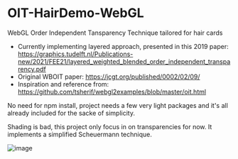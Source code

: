 # OIT-HairDemo-WebGL
WebGL Order Independent Tansparency Technique tailored for hair cards

+ Currently implementing layered approach, presented in this 2019 paper: https://graphics.tudelft.nl/Publications-new/2021/FEE21/layered_weighted_blended_order_independent_transparency.pdf
+ Original WBOIT paper: https://jcgt.org/published/0002/02/09/
+ Inspiration and reference from: https://github.com/tsherif/webgl2examples/blob/master/oit.html 

No need for npm install, project needs a few very light packages and it's all already included for the sacke of simplicity.

Shading is bad, this project only focus in on transparencies for now. It implements a simplified Scheuermann technique.

![image](https://github.com/AEspinosaDev/OIT-HairDemo-WebGL/assets/79087129/0a477fdf-c87c-411b-a3c9-bf00598a8068)


